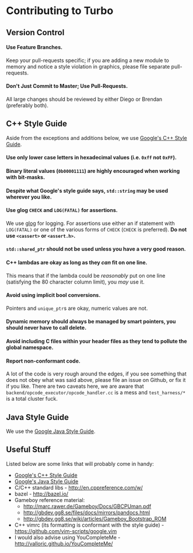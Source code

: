 # Contributing to Turbo

## Version Control

#### Use Feature Branches.

Keep your pull-requests specific; if you are adding a new module to memory and
notice a style violation in graphics, please file separate pull-requests.

#### Don't Just Commit to Master; Use Pull-Requests.

All large changes should be reviewed by either Diego or Brendan (preferably
both).

## C++ Style Guide

Aside from the exceptions and additions below, we use
[Google's C++ Style Guide](https://google.github.io/styleguide/cppguide.html).

#### Use only lower case letters in hexadecimal values (i.e. `0xff` not `0xFF`).

#### Binary literal values (`0b00001111`) are highly encouraged when working with bit-masks.

#### Despite what Google's style guide says, `std::string` may be used wherever you like.

#### Use glog `CHECK` and `LOG(FATAL)` for assertions.

We use [glog](https://google-glog.googlecode.com/svn/trunk/doc/glog.html)
for logging. For assertions use either an if statement with `LOG(FATAL)` or
one of the various forms of `CHECK` (`CHECK` is preferred). **Do not use
`<cassert>` or `<assert.h>`.**

#### `std::shared_ptr` should not be used unless you have a very good reason.

#### C++ lambdas are okay as long as they *can* fit on one line.

This means that if the lambda could be *reasonably* put on one line (satisfying
the 80 character column limit), you *may* use it.

#### Avoid using implicit bool conversions.

Pointers and `unique_ptr`s are okay, numeric values are not.

#### Dynamic memory should always be managed by smart pointers, you should never have to call delete.

#### Avoid including C files within your header files as they tend to pollute the global namespace.

#### Report non-conformant code.

A lot of the code is very rough around the edges, if you see something that does
not obey what was said above, please file an issue on Github, or fix it if you
like. There are two caveats here, we are aware that
`backend/opcode_executor/opcode_handler.cc` is a mess and `test_harness/*` is a
total cluster fuck.

## Java Style Guide

We use the [Google Java Style Guide](https://google.github.io/styleguide/javaguide.html).

## Useful Stuff

Listed below are some links that will probably come in handy:

 - [Google's C++ Style Guide](https://google.github.io/styleguide/cppguide.html)
 - [Google's Java Style Guide](https://google.github.io/styleguide/javaguide.html)
 - C/C++ standard libs - http://en.cppreference.com/w/
 - bazel - http://bazel.io/
 - Gameboy reference material:
   * http://marc.rawer.de/Gameboy/Docs/GBCPUman.pdf
   * http://gbdev.gg8.se/files/docs/mirrors/pandocs.html
   * http://gbdev.gg8.se/wiki/articles/Gameboy_Bootstrap_ROM
 - C++ vimrc (its formatting is conformant with the style guide) - https://github.com/vim-scripts/google.vim
 - I would also advise using YouCompleteMe - http://valloric.github.io/YouCompleteMe/
